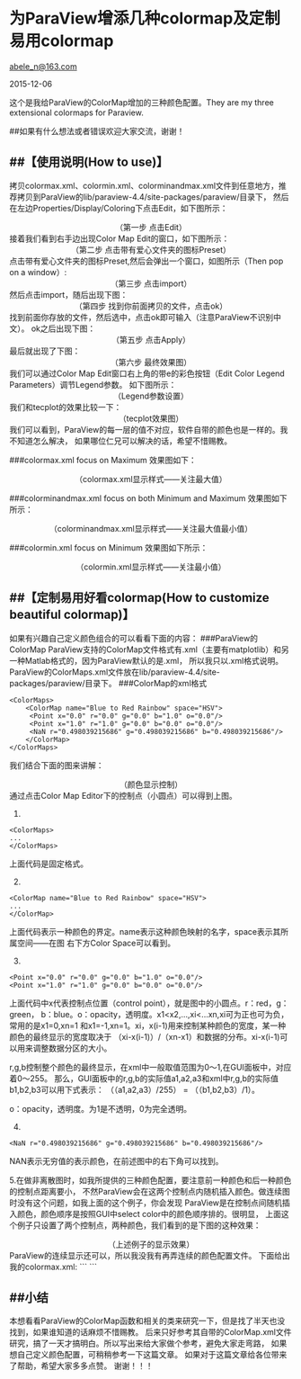 <h1 align="ceter">为ParaView增添几种colormap及定制易用colormap</h1>

abele_n@163.com

2015-12-06

这个是我给ParaView的ColorMap增加的三种颜色配置。They are my three extensional colormaps for Paraview.

##如果有什么想法或者错误欢迎大家交流，谢谢！


##【使用说明(How to use)】
----
拷贝colormax.xml、colormin.xml、colorminandmax.xml文件到任意地方，推荐拷贝到ParaView的lib/paraview-4.4/site-packages/paraview/目录下，
然后在左边Properties/Display/Coloring下点击Edit，如下图所示：
<div align="center">
<img src="https://github.com/weiminghu07/colormap/blob/master/pics/1.png" alt=""/><br />
（第一步 点击Edit）
</div>
接着我们看到右手边出现Color Map Edit的窗口，如下图所示：
<div align="center">
<img src="https://github.com/weiminghu07/colormap/blob/master/pics/2.png" alt=""/><br />
（第二步 点击带有爱心文件夹的图标Preset）
</div>
点击带有爱心文件夹的图标Preset,然后会弹出一个窗口，如图所示（Then pop on a window）:
<div align="center">
<img src="https://github.com/weiminghu07/colormap/blob/master/pics/3.png" alt=""/><br />
（第三步 点击import）
</div>
然后点击import，随后出现下图：
<div align="center">
<img src="https://github.com/weiminghu07/colormap/blob/master/pics/4.png" alt=""/><br />
（第四步 找到你前面拷贝的文件，点击ok）
</div>
找到前面你存放的文件，然后选中，点击ok即可输入（注意ParaView不识别中文）。
ok之后出现下图：
<div align="center">
<img src="https://github.com/weiminghu07/colormap/blob/master/pics/5.png" alt=""/><br />
（第五步 点击Apply）
</div>
最后就出现了下图：
<div align="center">
<img src="https://github.com/weiminghu07/colormap/blob/master/pics/colormapformax.png" alt=""/><br />
（第六步 最终效果图）
</div>
我们可以通过Color Map Edit窗口右上角的带e的彩色按钮（Edit Color Legend Parameters）调节Legend参数。
如下图所示：
<div align="center">
<img src="https://github.com/weiminghu07/colormap/blob/master/pics/6.png" alt=""/><br />
（Legend参数设置）
</div>
我们和tecplot的效果比较一下：
<div align="center">
<img src="https://github.com/weiminghu07/colormap/blob/master/pics/tecplot.png" alt=""/><br />
（tecplot效果图）
</div>
我们可以看到，ParaView的每一层的值不对应，软件自带的颜色也是一样的。我不知道怎么解决，
如果哪位仁兄可以解决的话，希望不惜赐教。 

###colormax.xml focus on Maximum
效果图如下：
<div align="center">
<img src="https://github.com/weiminghu07/colormap/blob/master/pics/colormapmax.png" alt=""/><br />
（colormax.xml显示样式——关注最大值）
</div>

###colorminandmax.xml focus on both Minimum and Maximum
效果图如下所示：
<div align="center">
<img src="https://github.com/weiminghu07/colormap/blob/master/pics/colormapformaxandmin.png" alt=""/><br />
（colorminandmax.xml显示样式——关注最大值最小值）
</div>

###colormin.xml focus on Minimum
效果图如下所示：
<div align="center">
<img src="https://github.com/weiminghu07/colormap/blob/master/pics/colormapformin.png" alt=""/><br />
（colormin.xml显示样式——关注最小值）
</div>

##【定制易用好看colormap(How to customize beautiful colormap)】
-----
如果有兴趣自己定义颜色组合的可以看看下面的内容：
###ParaView的ColorMap
ParaView支持的ColorMap文件格式有.xml（主要有matplotlib）和另一种Matlab格式的，因为ParaView默认的是.xml，
所以我只以.xml格式说明。ParaView的ColorMaps.xml文件放在lib/paraview-4.4/site-packages/paraview/目录下。
###ColorMap的xml格式
```
<ColorMaps>
    <ColorMap name="Blue to Red Rainbow" space="HSV">
     <Point x="0.0" r="0.0" g="0.0" b="1.0" o="0.0"/>
     <Point x="1.0" r="1.0" g="0.0" b="0.0" o="0.0"/>
     <NaN r="0.498039215686" g="0.498039215686" b="0.498039215686"/>
    </ColorMap>
</ColorMaps>
```
我们结合下面的图来讲解：
<div align="center">
<img src="https://github.com/weiminghu07/colormap/blob/master/pics/7.png" alt=""/><br />
（颜色显示控制）
</div>
通过点击Color Map Editor下的控制点（小圆点）可以得到上图。

1.
```
<ColorMaps>
...
</ColorMaps>
```
上面代码是固定格式。

2.
```
<ColorMap name="Blue to Red Rainbow" space="HSV">
...
</ColorMap>
```
上面代码表示一种颜色的界定。name表示这种颜色映射的名字，space表示其所属空间——在图
右下方Color Space可以看到。

3.
```
<Point x="0.0" r="0.0" g="0.0" b="1.0" o="0.0"/>
<Point x="1.0" r="1.0" g="0.0" b="0.0" o="0.0"/>
```
上面代码中x代表控制点位置（control point），就是图中的小圆点。r：red，g：green，
b：blue。o：opacity，透明度。x1<x2,...,xi<...xn,xi可为正也可为负，常用的是x1=0,xn=1
和x1=-1,xn=1。xi，x(i-1)用来控制某种颜色的宽度，某一种颜色的最终显示的宽度取决于
（xi-x(i-1)）/（xn-x1）和数据的分布。xi-x(i-1)可以用来调整数据分区的大小。

r,g,b控制整个颜色的最终显示，在xml中一般取值范围为0～1,在GUI面板中，对应着0～255。
那么，GUI面板中的r,g,b的实际值a1,a2,a3和xml中r,g,b的实际值b1,b2,b3可以用下式表示：
（（a1,a2,a3）/255） = （（b1,b2,b3）/1）。

o：opacity，透明度。为1是不透明，0为完全透明。

4.
```
<NaN r="0.498039215686" g="0.498039215686" b="0.498039215686"/>
```
NAN表示无穷值的表示颜色，在前述图中的右下角可以找到。

5.在做非离散图时，如我所提供的三种颜色配置，要注意前一种颜色和后一种颜色的控制点距离要小，
不然ParaView会在这两个控制点内随机插入颜色。做连续图时没有这个问题，如我上面的这个例子，你会发现
ParaView是在控制点间随机插入颜色，颜色顺序是按照GUI中select color中的颜色顺序排的。很明显，
上面这个例子只设置了两个控制点，两种颜色，我们看到的是下图的这种效果：
<div align="center">
<img src="https://github.com/weiminghu07/colormap/blob/master/pics/8.png" alt=""/><br />
（上述例子的显示效果）
</div>
ParaView的连续显示还可以，所以我没我有再弄连续的颜色配置文件。
下面给出我的colormax.xml:
```
<ColorMaps>
    <ColorMap name="FoucsMax" space="HSV">     
     <Point x="-1.00000000"  o="0.00000" r="0.00000" g="0.00000" b="1.00000"/>
     <Point x="-0.75000001"  o="0.00000" r="0.00000" g="0.00000" b="1.00000"/>
     <Point x="-0.75000000"  o="0.00000" r="0.00000" g="0.15000" b="1.00000"/>
     <Point x="-0.55000001"  o="0.00000" r="0.00000" g="0.15000" b="1.00000"/>
     <Point x="-0.55000000"  o="0.00000" r="0.00000" g="0.40000" b="1.00000"/>
     <Point x="-0.42500001"  o="0.00000" r="0.00000" g="0.40000" b="1.00000"/>
     <Point x="-0.42500000"  o="0.00000" r="0.00000" g="0.70000" b="1.00000"/>
     <Point x="-0.30000001"  o="0.00000" r="0.00000" g="0.70000" b="1.00000"/>
     <Point x="-0.30000000"  o="0.00000" r="0.00000" g="1.00000" b="1.00000"/>
     <Point x="-0.17500001"  o="0.00000" r="0.00000" g="1.00000" b="1.00000"/>
     <Point x="-0.17500000"  o="0.00000" r="0.17300" g="1.00000" b="0.50000"/>
     <Point x="-0.05000001"  o="0.00000" r="0.17300" g="1.00000" b="0.50000"/>
     <Point x="-0.05000000"  o="0.00000" r="0.06000" g="1.00000" b="0.20000"/>
     <Point x="0.07500000"  o="0.00000" r="0.06000" g="1.00000" b="0.20000"/>
     <Point x="0.07500001"  o="0.00000" r="0.00000" g="1.00000" b="0.00000"/>
     <Point x="0.22500000"  o="0.00000" r="0.00000" g="1.00000" b="0.00000"/>
     <Point x="0.22500001"  o="0.00000" r="0.40000" g="1.00000" b="0.08000"/>
     <Point x="0.35000000"  o="0.00000" r="0.40000" g="1.00000" b="0.08000"/>
     <Point x="0.35000001"  o="0.00000" r="0.70000" g="1.00000" b="0.08000"/>
     <Point x="0.47500000"  o="0.00000" r="0.70000" g="1.00000" b="0.08000"/>
     <Point x="0.47500001"  o="0.00000" r="0.99000" g="1.00000" b="0.08000"/>
     <Point x="0.60000000"  o="0.00000" r="0.99000" g="1.00000" b="0.08000"/>
     <Point x="0.60000001"  o="0.00000" r="1.00000" g="0.55000" b="0.08000"/>
     <Point x="0.72500000"  o="0.00000" r="1.00000" g="0.55000" b="0.08000"/>
     <Point x="0.7250001"  o="0.00000" r="1.00000" g="0.25000" b="0.03000"/>
     <Point x="0.8500000"  o="0.00000" r="1.00000" g="0.25000" b="0.03000"/>
     <Point x="0.85000001"  o="0.00000" r="1.00000" g="0.00000" b="0.00000"/>
     <Point x="0.95000000"  o="0.00000" r="1.00000" g="0.00000" b="0.00000"/>
     <Point x="0.95000001"  o="0.00000" r="0.70000" g="0.00000" b="0.00000"/>
     <Point x="1.00000000"  o="0.00000" r="0.70000" g="0.00000" b="0.00000"/>
     <NaN r="0.00000" g="0.00000" b="0.00000"/>
    </ColorMap>
</ColorMaps>
```

##小结
-----
本想看看ParaView的ColorMap函数和相关的类来研究一下，但是找了半天也没找到，如果谁知道的话麻烦不惜赐教。
后来只好参考其自带的ColorMap.xml文件研究，搞了一天才搞明白。所以写出来给大家做个参考，避免大家走弯路，
如果想自己定义颜色配置，可稍稍参考一下这篇文章。
如果对于这篇文章给各位带来了帮助，希望大家多多点赞。
谢谢！！！
